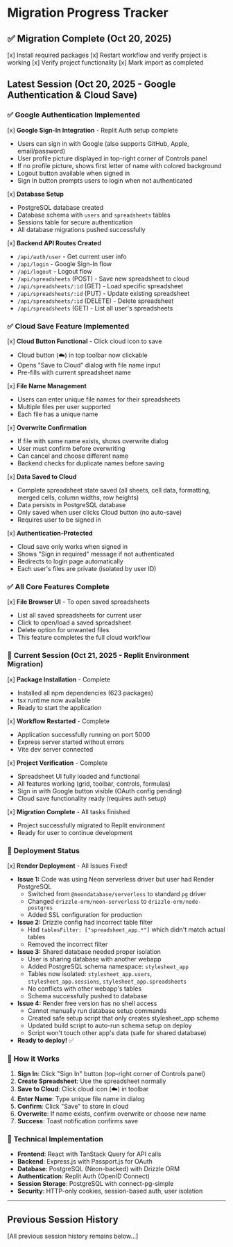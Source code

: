 # Migration Progress Tracker

## ✅ Migration Complete (Oct 20, 2025)

[x] Install required packages
[x] Restart workflow and verify project is working
[x] Verify project functionality
[x] Mark import as completed

## Latest Session (Oct 20, 2025 - Google Authentication & Cloud Save)

### ✅ **Google Authentication Implemented**
[x] **Google Sign-In Integration** - Replit Auth setup complete
  - Users can sign in with Google (also supports GitHub, Apple, email/password)
  - User profile picture displayed in top-right corner of Controls panel
  - If no profile picture, shows first letter of name with colored background
  - Logout button available when signed in
  - Sign In button prompts users to login when not authenticated

[x] **Database Setup**
  - PostgreSQL database created
  - Database schema with `users` and `spreadsheets` tables
  - Sessions table for secure authentication
  - All database migrations pushed successfully

[x] **Backend API Routes Created**
  - `/api/auth/user` - Get current user info
  - `/api/login` - Google Sign-In flow
  - `/api/logout` - Logout flow
  - `/api/spreadsheets` (POST) - Save new spreadsheet to cloud
  - `/api/spreadsheets/:id` (GET) - Load specific spreadsheet
  - `/api/spreadsheets/:id` (PUT) - Update existing spreadsheet
  - `/api/spreadsheets/:id` (DELETE) - Delete spreadsheet
  - `/api/spreadsheets` (GET) - List all user's spreadsheets

### ✅ **Cloud Save Feature Implemented**
[x] **Cloud Button Functional** - Click cloud icon to save
  - Cloud button (☁️) in top toolbar now clickable
  - Opens "Save to Cloud" dialog with file name input
  - Pre-fills with current spreadsheet name

[x] **File Name Management**
  - Users can enter unique file names for their spreadsheets
  - Multiple files per user supported
  - Each file has a unique name

[x] **Overwrite Confirmation**
  - If file with same name exists, shows overwrite dialog
  - User must confirm before overwriting
  - Can cancel and choose different name
  - Backend checks for duplicate names before saving

[x] **Data Saved to Cloud**
  - Complete spreadsheet state saved (all sheets, cell data, formatting, merged cells, column widths, row heights)
  - Data persists in PostgreSQL database
  - Only saved when user clicks Cloud button (no auto-save)
  - Requires user to be signed in

[x] **Authentication-Protected**
  - Cloud save only works when signed in
  - Shows "Sign in required" message if not authenticated
  - Redirects to login page automatically
  - Each user's files are private (isolated by user ID)

### ✅ **All Core Features Complete**
[x] **File Browser UI** - To open saved spreadsheets
  - List all saved spreadsheets for current user
  - Click to open/load a saved spreadsheet
  - Delete option for unwanted files
  - This feature completes the full cloud workflow

### 🚀 **Current Session (Oct 21, 2025 - Replit Environment Migration)**
[x] **Package Installation** - Complete
  - Installed all npm dependencies (623 packages)
  - tsx runtime now available
  - Ready to start the application

[x] **Workflow Restarted** - Complete
  - Application successfully running on port 5000
  - Express server started without errors
  - Vite dev server connected

[x] **Project Verification** - Complete
  - Spreadsheet UI fully loaded and functional
  - All features working (grid, toolbar, controls, formulas)
  - Sign in with Google button visible (OAuth config pending)
  - Cloud save functionality ready (requires auth setup)

[x] **Migration Complete** - All tasks finished
  - Project successfully migrated to Replit environment
  - Ready for user to continue development

### 🚀 **Deployment Status**
[x] **Render Deployment** - All Issues Fixed!
  - **Issue 1:** Code was using Neon serverless driver but user had Render PostgreSQL
    - Switched from `@neondatabase/serverless` to standard `pg` driver
    - Changed `drizzle-orm/neon-serverless` to `drizzle-orm/node-postgres`
    - Added SSL configuration for production
  - **Issue 2:** Drizzle config had incorrect table filter
    - Had `tablesFilter: ["spreadsheet_app.*"]` which didn't match actual tables
    - Removed the incorrect filter
  - **Issue 3:** Shared database needed proper isolation
    - User is sharing database with another webapp
    - Added PostgreSQL schema namespace: `stylesheet_app`
    - Tables now isolated: `stylesheet_app.users`, `stylesheet_app.sessions`, `stylesheet_app.spreadsheets`
    - No conflicts with other webapp's tables
    - Schema successfully pushed to database
  - **Issue 4:** Render free version has no shell access
    - Cannot manually run database setup commands
    - Created safe setup script that only creates stylesheet_app schema
    - Updated build script to auto-run schema setup on deploy
    - Script won't touch other app's data (safe for shared database)
  - **Ready to deploy!** ✅

### 📝 **How it Works**
1. **Sign In**: Click "Sign In" button (top-right corner of Controls panel)
2. **Create Spreadsheet**: Use the spreadsheet normally
3. **Save to Cloud**: Click cloud icon (☁️) in toolbar
4. **Enter Name**: Type unique file name in dialog
5. **Confirm**: Click "Save" to store in cloud
6. **Overwrite**: If name exists, confirm overwrite or choose new name
7. **Success**: Toast notification confirms save

### 🔧 **Technical Implementation**
- **Frontend**: React with TanStack Query for API calls
- **Backend**: Express.js with Passport.js for OAuth
- **Database**: PostgreSQL (Neon-backed) with Drizzle ORM
- **Authentication**: Replit Auth (OpenID Connect)
- **Session Storage**: PostgreSQL with connect-pg-simple
- **Security**: HTTP-only cookies, session-based auth, user isolation

---

## Previous Session History

[All previous session history remains below...]
